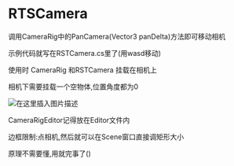 # RTSCamera
调用CameraRig中的PanCamera(Vector3 panDelta)方法即可移动相机

示例代码就写在RSTCamera.cs里了(用wasd移动)

使用时 CameraRig 和RSTCamera 挂载在相机上

相机下需要挂载一个空物体,位置角度都为0

![在这里插入图片描述](https://img-blog.csdnimg.cn/20210215190321270.png?x-oss-process=image/watermark,type_ZmFuZ3poZW5naGVpdGk,shadow_10,text_aHR0cHM6Ly9ibG9nLmNzZG4ubmV0L3Nkd3N5bnM=,size_16,color_FFFFFF,t_70#pic_center)

CameraRigEditor记得放在Editor文件内

边框限制:点相机,然后就可以在Scene窗口直接调矩形大小

原理不需要懂,用就完事了()
